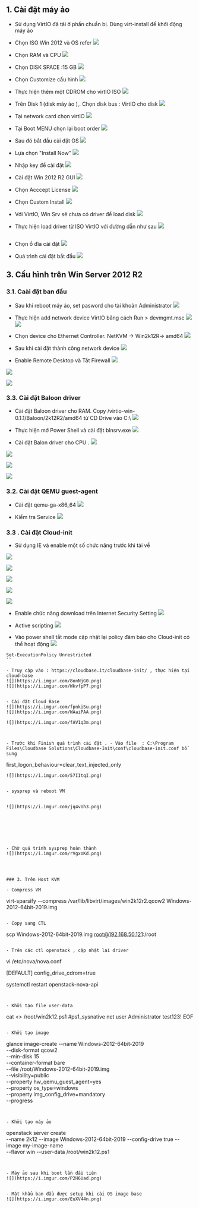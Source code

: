 

## 1. Cài đặt máy ảo 

- Sử dụng VirtIO đã tải ở phần chuẩn bị. Dùng virt-install để khởi động máy ảo 

- Chọn ISO Win 2012 và OS refer
![](https://i.imgur.com/CJ8bUcE.png)

- Chọn RAM và CPU
![](https://i.imgur.com/sdMPCjQ.png)

- Chọn DISK SPACE :15 GB
![](https://i.imgur.com/o9TyDUZ.png)

- Chọn Customize cấu hình
![](https://i.imgur.com/mELQizN.png)

- Thực hiện thêm một CDROM cho virtIO ISO
![](https://i.imgur.com/9MTV5Ju.png)

- Trên Disk 1 (disk máy ảo ),. Chọn disk bus : VirtIO cho disk 
![](https://i.imgur.com/zdEihIZ.png)


- Tại network card chọn virtIO
![](https://i.imgur.com/Y1HQRRC.png)

- Tại Boot MENU chọn lại boot order
![](https://i.imgur.com/g6FWJdn.png)

- Sau đó bắt đầu cài đặt OS
![](https://i.imgur.com/HibESaO.png)

- Lựa chọn "Install Now"
![](https://i.imgur.com/UOMhJZt.png)


- Nhập key để cài đặt 
![](https://i.imgur.com/WgIpz8l.png)


- Cài đặt Win 2012 R2 GUI
![](https://i.imgur.com/SE0p6Sn.png)

- Chọn Acccept License
![](https://i.imgur.com/kDkkEmw.png)


- Chọn Custom Install
![](https://i.imgur.com/PYB4g6k.png)


- Với VirtIO, Win Srv sẽ chưa có driver để load disk 
![](https://i.imgur.com/X9HIWxj.png)

- Thực hiện load driver từ ISO VirtIO với đường dẫn như sau
![](https://i.imgur.com/VLGHkHP.png)

![]()

- Chọn ổ đĩa cài đặt 
![](https://i.imgur.com/8J8l7Rl.png)

- Quá trình cài đặt bắt đầu
![](https://i.imgur.com/OYx23jz.png)



## 3. Cấu hình trên Win Server 2012 R2


### 3.1. Caài đặt ban đầu

- Sau khi reboot máy ảo, set pasword cho tài khoản Administrator
![](https://i.imgur.com/Ai5SYYV.png)


- Thực hiện add network device VirtIO bằng cách Run >  devmgmt.msc
![](https://i.imgur.com/7q9Ek1N.png)
![](https://i.imgur.com/h5JE9Hs.png)


- Chọn device cho Ethernet Controller. NetKVM -> Win2k12R-> amd64
![](https://i.imgur.com/7q9Ek1N.png)


- Sau khi cài đặt thành công network device
![](https://i.imgur.com/Mz2QUTD.png)


- Enable Remote Desktop và Tắt Firewall
![](https://i.imgur.com/62fnQ05.png)

![](https://i.imgur.com/mvxnTa7.png)

![](https://i.imgur.com/eeSdsQr.png)


### 3.3. Cài đặt Baloon driver 

- Cài đặt Baloon driver cho RAM. Copy /virtio-win-0.1.1/Baloon/2k12R2/amd64 từ CD Drive vào C:\ 
![](https://i.imgur.com/iK4GW6h.png)


- Thực hiện mở Power Shell và cài đặt blnsrv.exe
![](https://i.imgur.com/bkQzyRh.png)

- Cài đặt Balon driver  cho CPU .
![](https://i.imgur.com/nsk96pF.png)

![](https://i.imgur.com/UV6id1g.png)

![](https://i.imgur.com/lsZ5tME.png)

![](https://i.imgur.com/jL6Xt0I.png)



### 3.2. Cài đặt QEMU guest-agent 


- Cài đặt qemu-ga-x86_64
![](https://i.imgur.com/778cgdF.png)


- Kiểm tra Service
![](https://i.imgur.com/CqKsSrh.png)


### 3.3 . Cài đặt Cloud-init 

- Sử dụng IE và enable một số chức năng trước khi tải về 

![](https://i.imgur.com/hE6EagW.png)

![](https://i.imgur.com/9osbcOT.png)


![](https://i.imgur.com/p3GptpQ.png)

![](https://i.imgur.com/MXdYNnD.png)

![](https://i.imgur.com/qoyMJR0.png)

- Enable chức năng download trên Internet Security Setting
![](https://i.imgur.com/aBhuhDC.png)

- Active scripting
![](https://i.imgur.com/cIRLNpb.png)


- Vào power shell tắt mode cập nhật lại policy đảm bảo cho Cloud-init có thể hoạt động
![](https://i.imgur.com/EVPSnmk.png)

```
Set-ExecutionPolicy Unrestricted
``

- Truy cập vào : https://cloudbase.it/cloudbase-init/ , thực hiện tại cloud-base
![](https://i.imgur.com/8onNjG0.png)
![](https://i.imgur.com/WkvfpP7.png)


- Cài đặt Cloud Base
![](https://i.imgur.com/fpnkiSu.png)
![](https://i.imgur.com/WAaiPAA.png)

![](https://i.imgur.com/fAV1q3m.png)



- Trước khi Finish quá trình cài đặt . - Vào file  : C:\Program Files\Cloudbase Solutions\Cloudbase-Init\conf\cloudbase-init.conf bổ sung

```
first_logon_behaviour=clear_text_injected_only
```
![](https://i.imgur.com/57IItqI.png)


- sysprep và reboot VM


![](https://i.imgur.com/jq4vUh3.png)







- Chờ quá trình sysprep hoàn thành
![](https://i.imgur.com/rVgxoKd.png)




### 3. Trên Host KVM

- Compress VM
```
virt-sparsify --compress /var/lib/libvirt/images/win2k12r2.qcow2 Windows-2012-64bit-2019.img
```

- Copy sang CTL
```
scp Windows-2012-64bit-2019.img root@192.168.50.121:/root
```

- Trên các ctl openstack , cập nhật lại driver 
```
vi /etc/nova/nova.conf

[DEFAULT]
config_drive_cdrom=true


systemctl restart openstack-nova-api

```


- Khởi tạo file user-data
```
cat <<EOF>> /root/win2k12.ps1
#ps1_sysnative
net user Administrator test123!
EOF
```

- Khởi tạo image
```
glance image-create --name Windows-2012-64bit-2019 \
--disk-format qcow2 \
--min-disk 15 \
--container-format bare \
--file  /root/Windows-2012-64bit-2019.img \
--visibility=public \
--property hw_qemu_guest_agent=yes \
--property os_type=windows \
--property img_config_drive=mandatory\
--progress
```


- Khởi tạo máy ảo
```
openstack server create \
  --name 2k12 --image Windows-2012-64bit-2019 
  --config-drive true --image my-image-name \
  --flavor win --user-data /root/win2k12.ps1 
```


- Máy ảo sau khi boot lần đầu tiên
![](https://i.imgur.com/P2H6Uad.png)


- Mật khẩu ban đầu được setup khi cài OS image base
![](https://i.imgur.com/EuXV44n.png)